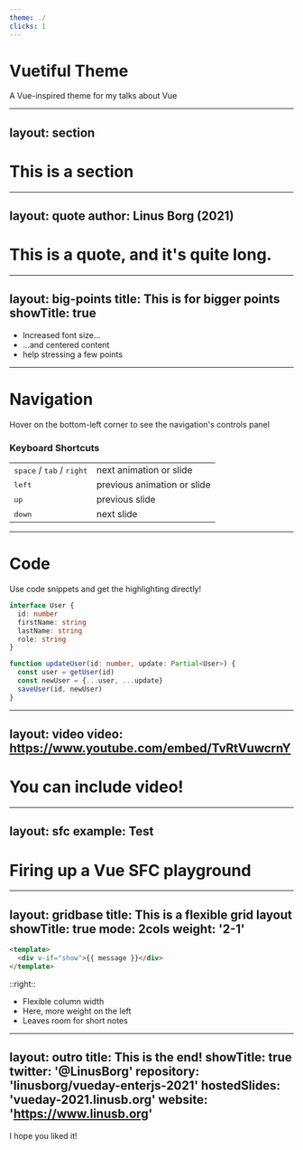 ```yaml
---
theme: ./
clicks: 1
---
```


# Vuetiful Theme

A Vue-inspired theme for my talks about Vue

---
layout: section
---

# This is a section

---
layout: quote
author: Linus Borg (2021)
---

# This is a quote, and it's quite long. 

<!-- We have to see how line breaks are handled, because Im not quite sure. -->

---
layout: big-points
title: This is for  bigger points
showTitle: true
---


- Increased font size...
- ...and centered content
- help stressing a few points

---

# Navigation

Hover on the bottom-left corner to see the navigation's controls panel

### Keyboard Shortcuts

|     |     |
| --- | --- |
| <kbd>space</kbd> / <kbd>tab</kbd> / <kbd>right</kbd> | next animation or slide |
| <kbd>left</kbd> | previous animation or slide |
| <kbd>up</kbd> | previous slide |
| <kbd>down</kbd> | next slide |

---

# Code

Use code snippets and get the highlighting directly!

```ts
interface User {
  id: number
  firstName: string
  lastName: string
  role: string
}

function updateUser(id: number, update: Partial<User>) {
  const user = getUser(id)
  const newUser = {...user, ...update}  
  saveUser(id, newUser)
}
```

---
layout: video
video: https://www.youtube.com/embed/TvRtVuwcrnY
---

# You can include video!

---
layout: sfc
example: Test
---

# Firing up a Vue SFC playground

---
layout: gridbase
title: This is a flexible grid layout
showTitle: true
mode: 2cols
weight: '2-1'
---

```html
<template>
  <div v-if="show">{{ message }}</div>
</template>
```

::right::

* Flexible column width
* Here, more weight on the left
* Leaves room for short notes

---
layout: outro
title: This is the end!
showTitle: true
twitter: '@LinusBorg'
repository: 'linusborg/vueday-enterjs-2021'
hostedSlides: 'vueday-2021.linusb.org'
website: 'https://www.linusb.org'
---

I hope you liked it!
